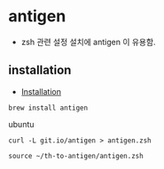 # antigen
* zsh 관련 설정 설치에 antigen 이 유용함.

## installation
* [Installation](https://github.com/zsh-users/antigen/wiki/Installation)
```
brew install antigen
```

ubuntu
```
curl -L git.io/antigen > antigen.zsh
```
```
source ~/th-to-antigen/antigen.zsh
```